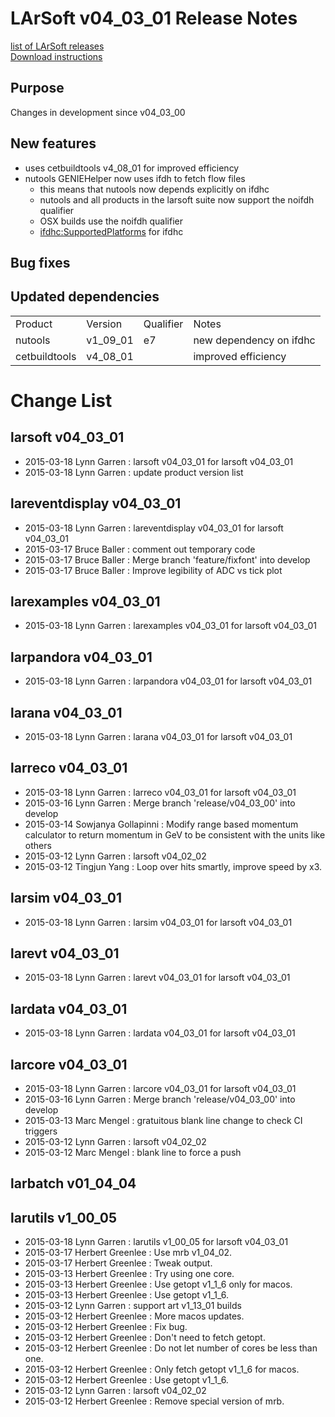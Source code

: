 # LArSoft v04_03_01 Release Notes



[list of LArSoft releases](LArSoft_release_list)  
[Download instructions](https://scisoft.fnal.gov/scisoft/bundles/larsoft/v04_03_01/larsoft-v04_03_01.html)

## Purpose

Changes in development since v04_03_00

## New features

-   uses cetbuildtools v4_08_01 for improved efficiency
-   nutools GENIEHelper now uses ifdh to fetch flow files
    -   this means that nutools now depends explicitly on ifdhc
    -   nutools and all products in the larsoft suite now support the noifdh qualifier
    -   OSX builds use the noifdh qualifier
    -   [ifdhc:SupportedPlatforms](https://cdcvs.fnal.gov/redmine/projects/ifdhc/wiki/SupportedPlatforms) for ifdhc

## Bug fixes

## Updated dependencies

|               |          |           |                         |
|---------------|----------|-----------|-------------------------|
| Product       | Version  | Qualifier | Notes                   |
| nutools       | v1_09_01 | e7        | new dependency on ifdhc |
| cetbuildtools | v4_08_01 |           | improved efficiency     |

# Change List

## larsoft v04_03_01

-   2015-03-18 Lynn Garren : larsoft v04_03_01 for larsoft v04_03_01
-   2015-03-18 Lynn Garren : update product version list

## lareventdisplay v04_03_01

-   2015-03-18 Lynn Garren : lareventdisplay v04_03_01 for larsoft v04_03_01
-   2015-03-17 Bruce Baller : comment out temporary code
-   2015-03-17 Bruce Baller : Merge branch 'feature/fixfont' into develop
-   2015-03-17 Bruce Baller : Improve legibility of ADC vs tick plot

## larexamples v04_03_01

-   2015-03-18 Lynn Garren : larexamples v04_03_01 for larsoft v04_03_01

## larpandora v04_03_01

-   2015-03-18 Lynn Garren : larpandora v04_03_01 for larsoft v04_03_01

## larana v04_03_01

-   2015-03-18 Lynn Garren : larana v04_03_01 for larsoft v04_03_01

## larreco v04_03_01

-   2015-03-18 Lynn Garren : larreco v04_03_01 for larsoft v04_03_01
-   2015-03-16 Lynn Garren : Merge branch 'release/v04_03_00' into develop
-   2015-03-14 Sowjanya Gollapinni : Modify range based momentum calculator to return momentum in GeV to be consistent with the units like others
-   2015-03-12 Lynn Garren : larsoft v04_02_02
-   2015-03-12 Tingjun Yang : Loop over hits smartly, improve speed by x3.

## larsim v04_03_01

-   2015-03-18 Lynn Garren : larsim v04_03_01 for larsoft v04_03_01

## larevt v04_03_01

-   2015-03-18 Lynn Garren : larevt v04_03_01 for larsoft v04_03_01

## lardata v04_03_01

-   2015-03-18 Lynn Garren : lardata v04_03_01 for larsoft v04_03_01

## larcore v04_03_01

-   2015-03-18 Lynn Garren : larcore v04_03_01 for larsoft v04_03_01
-   2015-03-16 Lynn Garren : Merge branch 'release/v04_03_00' into develop
-   2015-03-13 Marc Mengel : gratuitous blank line change to check CI triggers
-   2015-03-12 Lynn Garren : larsoft v04_02_02
-   2015-03-12 Marc Mengel : blank line to force a push

## larbatch v01_04_04

## larutils v1_00_05

-   2015-03-18 Lynn Garren : larutils v1_00_05 for larsoft v04_03_01
-   2015-03-17 Herbert Greenlee : Use mrb v1_04_02.
-   2015-03-17 Herbert Greenlee : Tweak output.
-   2015-03-13 Herbert Greenlee : Try using one core.
-   2015-03-13 Herbert Greenlee : Use getopt v1_1_6 only for macos.
-   2015-03-13 Herbert Greenlee : Use getopt v1_1_6.
-   2015-03-12 Lynn Garren : support art v1_13_01 builds
-   2015-03-12 Herbert Greenlee : More macos updates.
-   2015-03-12 Herbert Greenlee : Fix bug.
-   2015-03-12 Herbert Greenlee : Don't need to fetch getopt.
-   2015-03-12 Herbert Greenlee : Do not let number of cores be less than one.
-   2015-03-12 Herbert Greenlee : Only fetch getopt v1_1_6 for macos.
-   2015-03-12 Herbert Greenlee : Use getopt v1_1_6.
-   2015-03-12 Lynn Garren : larsoft v04_02_02
-   2015-03-12 Herbert Greenlee : Remove special version of mrb.
